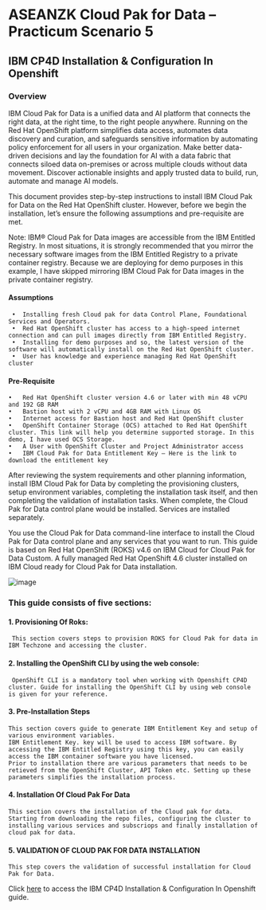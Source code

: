 # ASEANZK Cloud Pak for Data – Practicum Scenario 5

## IBM CP4D Installation & Configuration In Openshift

### Overview
IBM Cloud Pak for Data is a unified data and AI platform that connects the right data, at the right time, to the right people anywhere. Running on the Red Hat OpenShift platform simplifies data access, automates data discovery and curation, and safeguards sensitive information by automating policy enforcement for all users in your organization. Make better data-driven decisions and lay the foundation for AI with a data fabric that connects siloed data on-premises or across multiple clouds without data movement. Discover actionable insights and apply trusted data to build, run, automate and manage AI models.
 
This document provides step-by-step instructions to install IBM Cloud Pak for Data on the Red Hat OpenShift cluster. However, before we begin the installation, let’s ensure the following assumptions and pre-requisite are met.

Note: IBM® Cloud Pak for Data images are accessible from the IBM Entitled Registry. In most situations, it is strongly recommended that you mirror the necessary software images from the IBM Entitled Registry to a private container registry. Because we are deploying for demo purposes in this example, I have skipped mirroring IBM Cloud Pak for Data images in the private container registry.

#### Assumptions
     •	Installing fresh Cloud pak for data Control Plane, Foundational Services and Operators.
     •	Red Hat OpenShift cluster has access to a high-speed internet connection and can pull images directly from IBM Entitled Registry.
     •	Installing for demo purposes and so, the latest version of the software will automatically install on the Red Hat OpenShift cluster.
     •	User has knowledge and experience managing Red Hat OpenShift cluster

#### Pre-Requisite
    •	Red Hat OpenShift cluster version 4.6 or later with min 48 vCPU and 192 GB RAM
    •	Bastion host with 2 vCPU and 4GB RAM with Linux OS
    •	Internet access for Bastion host and Red Hat OpenShift cluster
    •	OpenShift Container Storage (OCS) attached to Red Hat OpenShift cluster. This link will help you determine supported storage. In this demo, I have used OCS Storage.
    •	A User with OpenShift Cluster and Project Administrator access
    •	IBM Cloud Pak for Data Entitlement Key — Here is the link to download the entitlement key


After reviewing the system requirements and other planning information, install IBM Cloud Pak for Data by completing the provisioning clusters, setup environment variables, completing the installation task itself, and then completing the  validation of installation tasks. When complete, the Cloud Pak for Data control plane would be installed. Services are installed separately.

You use the Cloud Pak for Data command-line interface to install the Cloud Pak for Data control plane and any services that you want to run.
This guide is based on Red Hat OpenShift (ROKS) v4.6 on IBM Cloud for Cloud Pak for Data Custom. A fully managed Red Hat OpenShift 4.6 cluster installed on IBM Cloud ready for Cloud Pak for Data installation.

 ![image](https://user-images.githubusercontent.com/44421667/188652318-6349e268-6c09-4110-96ff-14518583eaac.png)


### This guide consists of five sections:
#### 1. Provisioning Of Roks:
     This section covers steps to provision ROKS for Cloud Pak for data in IBM Techzone and accessing the cluster. 
#### 2. Installing the OpenShift CLI by using the web console:
     OpenShift CLI is a mandatory tool when working with Openshift CP4D cluster. Guide for installing the OpenShift CLI by using web console is given for your reference.
#### 3. Pre-Installation Steps
    This section covers guide to generate IBM Entitlement Key and setup of various environment variables. 
    IBM Entitlement Key. key will be used to access IBM software. By accessing the IBM Entitled Registry using this key, you can easily access the IBM container software you have licensed.
    Prior to installation there are various parameters that needs to be retieved from the OpenShift Cluster, API Token etc. Setting up these parameters simplifies the installation process.
#### 4. Installation Of Cloud Pak For Data
    This section covers the installation of the Cloud pak for data. Starting from downloading the repo files, configuring the cluster to installing various services and subscriops and finally installation of cloud pak for data. 
#### 5. VALIDATION OF CLOUD PAK FOR DATA INSTALLATION
    This step covers the validation of successful installation for Cloud Pak for Data.

Click [here](https://github.com/IBM-CSM-SG/ASEANZK-CP4D-Practicum/blob/main/scenario5/IBM%20CP4D%20Installation%20%26%20Configuration%20In%20Openshift.pdf) to access the IBM CP4D Installation & Configuration In Openshift guide.
